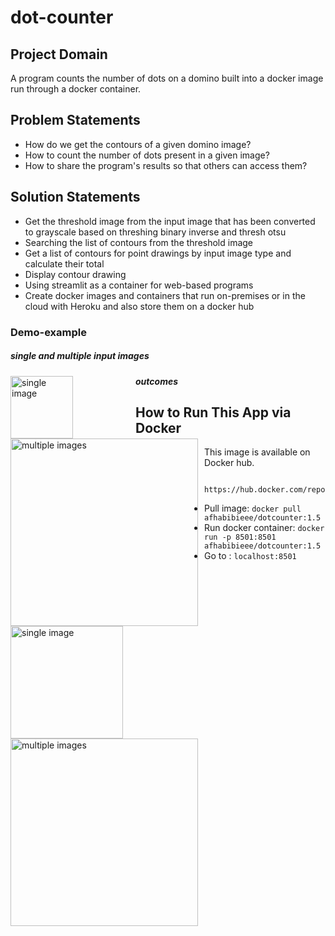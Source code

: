 # dot-counter

## Project Domain
A program counts the number of dots on a domino built into a docker image run through a docker container.

## Problem Statements
- How do we get the contours of a given domino image?
- How to count the number of dots present in a given image?
- How to share the program's results so that others can access them?

## Solution Statements
- Get the threshold image from the input image that has been converted to grayscale based on threshing binary inverse and thresh otsu
- Searching the list of contours from the threshold image
- Get a list of contours for point drawings by input image type and calculate their total
- Display contour drawing
- Using streamlit as a container for web-based programs
- Create docker images and containers that run on-premises or in the cloud with Heroku and also store them on a docker hub

### Demo-example

##### single and multiple input images

<img src="https://drive.google.com/uc?export=view&id=1aV-2gfWaYaBvBOSNz0GW1hkXKnHWnSP-"
     alt="single image"
     style="float: left; margin-right: 100px;"
     width="100" />
<img src="https://drive.google.com/uc?export=view&id=16_RgnqYMl7foM51l1kD5eVMRUok4KpQx"
     alt="multiple images"
     style="float: left; margin-right: 10px;"
     width="300" />
     
##### outcomes

<img src="https://drive.google.com/uc?export=view&id=1pMSe5MTkUHL4-OpNoW2gBf1-4a_kum2D"
     alt="single image"
     style="float: left; margin-right: 100px;"
     width="180" />
<img src="https://drive.google.com/uc?export=view&id=1jcFlU5zZQwqUCG2ELqQW9eMnbbMqFA8W"
     alt="multiple images"
     style="float: left; margin-right: 10px;"
     width="300" />

## How to Run This App via Docker
This image is available on Docker hub.
```
 https://hub.docker.com/repository/docker/afhabibieee/dotcounter
```
- Pull image: `docker pull afhabibieee/dotcounter:1.5`
- Run docker container: `docker run -p 8501:8501 afhabibieee/dotcounter:1.5`
- Go to : `localhost:8501`
